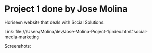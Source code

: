 # Project 1 done by Jose Molina

Horiseon website that deals with Social Solutions.

Link: file:///Users/Molina/dev/Jose-Molina-Project-1/index.html#social-media-marketing

Screenshots: 